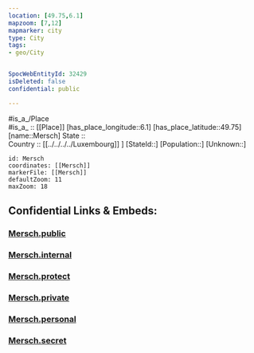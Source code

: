 ```yaml
---
location: [49.75,6.1] 
mapzoom: [7,12] 
mapmarker: city 
type: City
tags:
- geo/City


SpocWebEntityId: 32429
isDeleted: false
confidential: public

---
```

#is_a_/Place  
#is_a_ :: [[Place]] 
[has_place_longitude::6.1] 
[has_place_latitude::49.75] 
[name::Mersch] 
State ::  
Country :: [[../../../../Luxembourg]] ] 
[StateId::] 
[Population::] 
[Unknown::] 


```leaflet
id: Mersch
coordinates: [[Mersch]] 
markerFile: [[Mersch]] 
defaultZoom: 11 
maxZoom: 18
```


## Confidential Links & Embeds: 

### [Mersch.public](/_public/\Earth\Continent\Europe\Europe~West\Luxembourg\CityMersch.public.md) 

### [Mersch.internal](/_internal/\Earth\Continent\Europe\Europe~West\Luxembourg\CityMersch.internal.md) 

### [Mersch.protect](/_protect/\Earth\Continent\Europe\Europe~West\Luxembourg\CityMersch.protect.md) 

### [Mersch.private](/_private/\Earth\Continent\Europe\Europe~West\Luxembourg\CityMersch.private.md) 

### [Mersch.personal](/_personal/\Earth\Continent\Europe\Europe~West\Luxembourg\CityMersch.personal.md) 

### [Mersch.secret](/_secret/\Earth\Continent\Europe\Europe~West\Luxembourg\CityMersch.secret.md)

